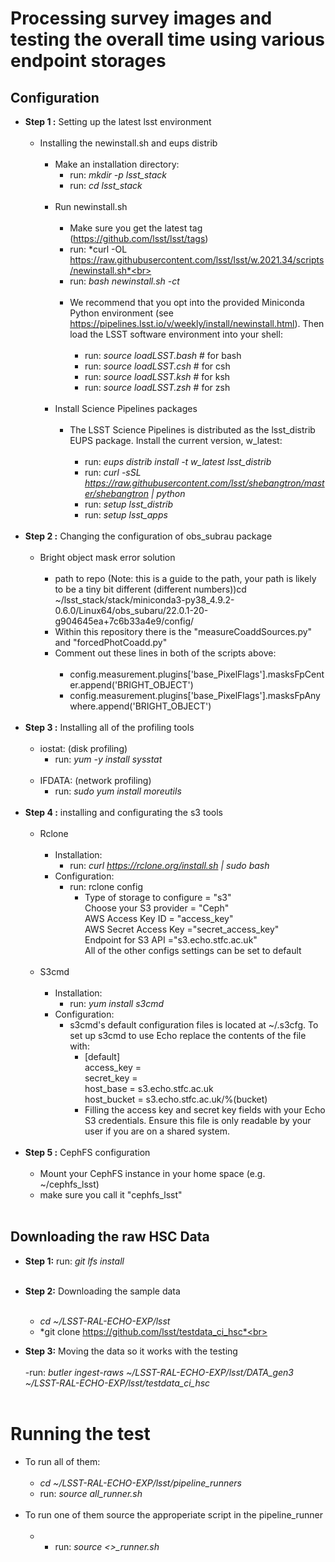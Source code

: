 # Processing survey images and testing the overall time using various endpoint storages
## Configuration
- **Step 1 :** Setting up the latest lsst environment <br><br>
  - Installing the newinstall.sh and eups distrib <br><br>
     - Make an installation directory: <br>
       -  run: *mkdir -p lsst_stack*<br>
       -  run: *cd lsst_stack*<br><br>
     - Run newinstall.sh<br><br>
       - Make sure you get the latest tag (https://github.com/lsst/lsst/tags)<br>
       - run: *curl -OL https://raw.githubusercontent.com/lsst/lsst/w.2021.34/scripts/newinstall.sh*<br>
       - run: *bash newinstall.sh -ct*<br><br>
       - We recommend that you opt into the provided Miniconda Python environment (see https://pipelines.lsst.io/v/weekly/install/newinstall.html). Then load the LSST software environment into your shell:<br><br>
         - run: *source loadLSST.bash* # for bash <br>
         - run: *source loadLSST.csh* # for csh <br>
         - run: *source loadLSST.ksh* # for ksh <br>
         - run: *source loadLSST.zsh* # for zsh <br><br>
     - Install Science Pipelines packages<br><br>
         - The LSST Science Pipelines is distributed as the lsst_distrib EUPS package. Install the current version, w_latest:<br><br>
           - run: *eups distrib install -t w_latest lsst_distrib*<br>   
           - run: *curl -sSL https://raw.githubusercontent.com/lsst/shebangtron/master/shebangtron | python*<br>
           - run: *setup lsst_distrib*<br>
           - run: *setup lsst_apps*<br><br>
- **Step 2 :** Changing the configuration of obs_subrau package <br><br>
  - Bright object mask error solution <br><br>
    - path to repo (Note: this is a guide to the path, your path is likely to be a tiny bit different (different numbers))cd ~/lsst_stack/stack/miniconda3-py38_4.9.2-0.6.0/Linux64/obs_subaru/22.0.1-20-g904645ea+7c6b33a4e9/config/ <br>
    - Within this repository there is the "measureCoaddSources.py" and "forcedPhotCoadd.py" <br>
    - Comment out these lines in both of the scripts above:<br><br>
      -  config.measurement.plugins['base_PixelFlags'].masksFpCenter.append('BRIGHT_OBJECT')<br>
      - config.measurement.plugins['base_PixelFlags'].masksFpAnywhere.append('BRIGHT_OBJECT')<br><br>
- **Step 3 :** Installing all of the profiling tools<br><br>
  - iostat: (disk profiling) <br>
    - run: *yum -y install sysstat*<br><br>
  - IFDATA: (network profiling)<br>
    - run: *sudo yum install moreutils* <br><br>
- **Step 4 :** installing and configurating the s3 tools <br><br>
  - Rclone <br><br>
    - Installation:<br>
      - run: *curl https://rclone.org/install.sh | sudo bash* <br>
    - Configuration:<br>
      - run: rclone config <br>
        - Type of storage to configure = "s3" <br>
          Choose your S3 provider = "Ceph"<br>
          AWS Access Key ID = "access_key"<br>
          AWS Secret Access Key ="secret_access_key"<br>
          Endpoint for S3 API ="s3.echo.stfc.ac.uk"<br>
          All of the other configs settings can be set to default<br><br>
  - S3cmd<br><br>
    - Installation:<br>
      - run: *yum install s3cmd*<br>
    - Configuration:<br>
      - s3cmd's default configuration files is located at ~/.s3cfg. To set up s3cmd to use Echo replace the contents of the file with:<br>
        -  [default] <br>
           access_key = <br>
           secret_key =<br>
           host_base = s3.echo.stfc.ac.uk<br>
           host_bucket = s3.echo.stfc.ac.uk/%(bucket)<br>
        - Filling the access key and secret key fields with your Echo S3 credentials. Ensure this file is only readable by your user if you are on a shared system.<br><br>
- **Step 5 :** CephFS configuration <br><br>
  - Mount your CephFS instance in your home space (e.g. ~/cephfs_lsst) <br>
  - make sure you call it "cephfs_lsst"<br><br>
## Downloading the raw HSC Data
- **Step 1:** run: *git lfs install*<br><br>
- **Step 2:** Downloading the sample data<br><br>
  - *cd ~/LSST-RAL-ECHO-EXP/lsst*<br>
  - *git clone https://github.com/lsst/testdata_ci_hsc*<br><br>

- **Step 3:** Moving the data so it works with the testing<br><br>
  -run: *butler ingest-raws ~/LSST-RAL-ECHO-EXP/lsst/DATA_gen3 ~/LSST-RAL-ECHO-EXP/lsst/testdata_ci_hsc* <br><br>
  
# Running the test
- To run all of them:<br><br>
  - *cd ~/LSST-RAL-ECHO-EXP/lsst/pipeline_runners* <br> 
  - run: *source all_runner.sh*<br><br>
- To run one of them source the approperiate script in the pipeline_runner <br><br>
  - - run: *source <>_runner.sh*<br><br>


     


